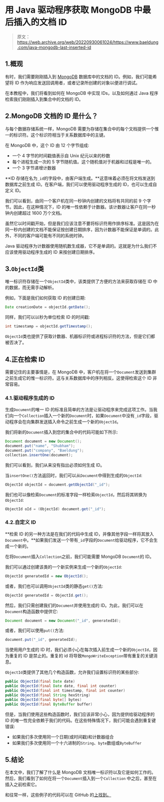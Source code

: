 # 用 Java 驱动程序获取 MongoDB 中最后插入的文档 ID

> 原文：<https://web.archive.org/web/20220930061024/https://www.baeldung.com/java-mongodb-last-inserted-id>

## 1.概观

有时，我们需要刚刚插入到 [MongoDB](/web/20220524071051/https://www.baeldung.com/java-mongodb) 数据库中的文档的 ID。例如，我们可能希望将 ID 作为响应发送回调用者，或者记录所创建的对象以便进行调试。

在本教程中，我们将看到如何在 MongoDB 中实现 IDs，以及如何通过 Java 程序检索我们刚刚插入到集合中的文档的 ID。

## 2.MongoDB 文档的 ID 是什么？

与每个数据存储系统一样，MongoDB 需要为存储在集合中的每个文档提供一个惟一的标识符。这个标识符相当于关系数据库中的主键。

在 MongoDB 中，这个 ID 由 12 个字节组成:

*   一个 4 字节的时间戳值表示自 Unix 纪元以来的秒数
*   每个进程生成一次的 5 字节随机值。这个随机值对于机器和过程是唯一的。
*   一个 3 字节递增计数器

**ID 存储在名为`_id`的字段中，由客户端生成。**这意味着必须在将文档发送到数据库之前生成 ID。在客户端，我们可以使用驱动程序生成的 ID，也可以生成自定义 ID。

我们可以看到，由同一个客户机在同一秒钟内创建的文档将有共同的前 9 个字节。因此，在这种情况下，ID 的唯一性依赖于计数器。该计数器让客户在同一秒钟内创建超过 1600 万个文档。

虽然它以时间戳开始，但是我们应该注意不要将标识符用作排序标准。这是因为在同一秒内创建的文档不能保证按创建日期排序，因为计数器不能保证是单调的。此外，不同的客户端可能有不同的系统时钟。

Java 驱动程序为计数器使用随机数生成器，它不是单调的。这就是为什么我们不应该使用驱动程序生成的 ID 来按创建日期排序。

## 3.`ObjectId`类

唯一标识符存储在一个`ObjectId`类中，该类提供了方便的方法来获取存储在 ID 中的数据，而无需手动解析。

例如，下面是我们如何获取 ID 的创建日期:

```java
Date creationDate = objectId.getDate();
```

同样，我们可以以秒为单位检索 ID 的时间戳:

```java
int timestamp = objectId.getTimestamp();
```

`ObjectId`类也提供了获取计数器、机器标识符或进程标识符的方法，但是它们都被否决了。

## 4.正在检索 ID

需要记住的主要事情是，在 MongoDB 中，客户机在将一个`Document`发送到集群之前生成它的惟一标识符。这与关系数据库中的序列相反。这使得检索这个 ID 非常容易。

### 4.1.驱动程序生成的 ID

生成`Document`的唯一 ID 的标准且简单的方法是让驱动程序来完成这项工作。当我们向一个`Collection`插入一个新的`Document`时，如果`Document`中没有`_id`字段，驱动程序会在向集群发送插入命令之前生成一个新的`ObjectId`。

我们将新的`Document`插入到您的集合中的代码可能如下所示:

```java
Document document = new Document();
document.put("name", "Shubham");
document.put("company", "Baeldung");
collection.insertOne(document);
```

我们可以看到，我们从来没有指出必须如何生成 ID。

当`insertOne()`方法返回时，我们可以从`Document`中得到生成的`ObjectId`:

```java
ObjectId objectId = document.getObjectId("_id");
```

我们也可以像检索`Document`的标准字段一样检索`ObjectId`，然后将其转换为`ObjectId`:

```java
ObjectId oId = (ObjectId) document.get("_id");
```

### 4.2.自定义 ID

**检索 ID 的另一种方法是在我们的代码中生成 ID，并像其他字段一样将其放入`Document`中。**如果我们发送一个带有`_id`字段的`Document`给驱动程序，它不会生成一个新的。

在将`Document`插入`Collection`之前，我们可能需要 MongoDB `Document`的 ID。

我们可以通过创建该类的一个新实例来生成一个新的`ObjectId`:

```java
ObjectId generatedId = new ObjectId();
```

或者，我们也可以调用`ObjectId`类的静态`get()`方法:

```java
ObjectId generatedId = ObjectId.get();
```

然后，我们只需创建我们的`Document`并使用生成的 ID。为此，我们可以在`Document`构造函数中提供它:

```java
Document document = new Document("_id", generatedId); 
```

或者，我们可以使用`put()`方法:

```java
document.put("_id", generatedId);
```

当使用用户生成的 ID 时，我们必须小心在每次插入前生成一个新的`ObjectId`，因为重复的 ID 是禁止的。重复的 id 将导致`MongoWriteException`带有重复的关键消息。

`ObjectId`类提供了其他几个构造函数，允许我们设置标识符的某些部分:

```java
public ObjectId(final Date date)
public ObjectId(final Date date, final int counter)
public ObjectId(final int timestamp, final int counter)
public ObjectId(final String hexString)
public ObjectId(final byte[] bytes)
public ObjectId(final ByteBuffer buffer)
```

但是，当我们使用这些构造函数时，我们应该非常小心，因为提供给驱动程序的 ID 的唯一性完全依赖于我们的代码。在这些特殊情况下，我们可能会遇到重复键错误:

*   如果我们多次使用同一个日期(或时间戳)和计数器组合
*   如果我们多次使用同一个十六进制的`String`、`byte`数组或`ByteBuffer`

## 5.结论

在本文中，我们了解了什么是 MongoDB 文档唯一标识符以及它是如何工作的。然后，我们看到了如何在将一个`Document`插入到一个`Collection` 中之后，甚至在插入之前检索它。

和往常一样，这些例子的代码可以在 GitHub 的[上找到。](https://web.archive.org/web/20220524071051/https://github.com/eugenp/tutorials/tree/master/persistence-modules/java-mongodb)